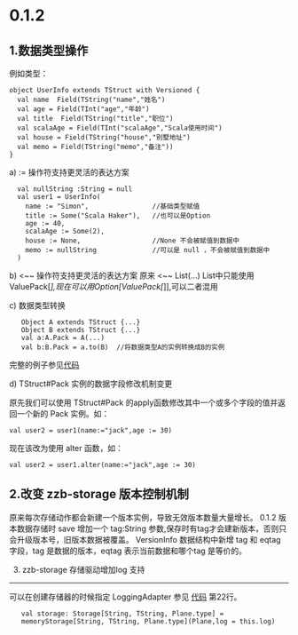 0.1.2 
=====

1.数据类型操作
-------------
例如类型：
    
    object UserInfo extends TStruct with Versioned {   
      val name  Field(TString("name","姓名")
      val age = Field(TInt("age","年龄")
      val title  Field(TString("title","职位")
      val scalaAge = Field(TInt("scalaAge","Scala使用时间")
      val house = Field(TString("house","别墅地址")
      val memo = Field(TString("memo","备注"))
    }
  
  a) := 操作符支持更灵活的表达方案

      val nullString :String = null
      val user1 = UserInfo(
        name := "Simon",                //基础类型赋值
        title := Some("Scala Haker"),   //也可以是Option
        age := 40,
        scalaAge := Some(2),
        house := None,                  //None 不会被赋值到数据中
        memo := nullString              //可以是 null ，不会被赋值到数据中
      )

 b) <~~ 操作符支持更灵活的表达方案
   原来 <~~  List(...)  List中只能使用ValuePack[_],现在可以用Option[ValuePack[_]],可以二者混用

 c) 数据类型转换
 
       Object A extends TStruct {...}
       Object B extends TStruct {...}
       val a:A.Pack = A(...)
       val b:B.Pack = a.to(B)  //将数据类型A的实例转换成B的实例

   完整的例子参见[代码](https://github.com/stepover/zzb/blob/0.1.2/zzb-datatype/src/test/scala/zzb/datatype/StructTransTest.scala)
   
 d) TStruct#Pack 实例的数据字段修改机制变更
    
  原先我们可以使用 TStruct#Pack 的apply函数修改其中一个或多个字段的值并返回一个新的 Pack 实例。如：
    
    val user2 = user1(name:="jack",age := 30)
    
  现在该改为使用 alter 函数，如：
    
    val user2 = user1.alter(name:="jack",age := 30)
 
2.改变 zzb-storage 版本控制机制
-----------------------------
  原来每次存储动作都会新建一个版本实例，导致无效版本数量大量增长。
  0.1.2 版本数据存储时 save 增加一个 tag:String 参数,保存时有tag才会建新版本，否则只会升级版本号，旧版本数据被覆盖。
  VersionInfo 数据结构中新增 tag 和 eqtag 字段，tag 是数据的版本，eqtag 表示当前数据和哪个tag 是等价的。

3. zzb-storage 存储驱动增加log 支持
-----------------------------------
   可以在创建存储器的时候指定 LoggingAdapter 
   参见 [代码](https://github.com/stepover/zzb/blob/0.1.2/zzb-domain/src/test/scala/zzb/domain/plane/PlaneSetActor.scala)  第22行。

       val storage: Storage[String, TString, Plane.type] =
       memoryStorage[String, TString, Plane.type](Plane,log = this.log)